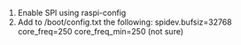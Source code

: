 1. Enable SPI using raspi-config
2. Add to /boot/config.txt the following:
spidev.bufsiz=32768
core_freq=250
core_freq_min=250 (not sure)

